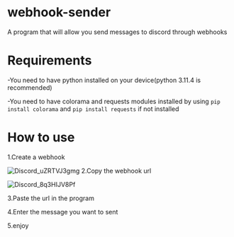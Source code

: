 # webhook-sender
A program that will allow you send messages to discord through webhooks
# Requirements
-You need to have python installed on your device(python 3.11.4 is recommended)

-You need to have colorama and requests modules installed by using
`pip install colorama` and
`pip install requests` if not installed
# How to use
1.Create a webhook

![Discord_uZRTVJ3gmg](https://github.com/Neoriat/webhook-sender/assets/107317573/4b892432-54cc-4eb1-9efa-7df8d021597d)
2.Copy the webhook url

![Discord_8q3HIJV8Pf](https://github.com/Neoriat/webhook-sender/assets/107317573/a19e325c-71e6-474c-82da-7cd7b8773a69)

3.Paste the url in the program

4.Enter the message you want to sent

5.enjoy 
